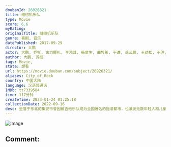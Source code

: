 ```yaml
---
doubanId: 26926321
title: 缝纫机乐队
type: Movie
score: 6.6
myRating: 
originalTitle: 缝纫机乐队
genre: 喜剧, 音乐
datePublished: 2017-09-29
director: 大鹏
actor: 大鹏, 乔杉, 古力娜扎, 李鸿其, 韩童生, 曲隽希, 于谦, 岳云鹏, 王劲松, 于洋, 代乐乐, 赵英俊, 马大明, 张一鸣, 衣云鹤, 曹然然, 曹桐睿, 宋小宝, 刘小光, 文松, 宋晓峰, 周冬雨, 袁姗姗, 宋茜, 林志玲, 赵露思, 范伟, 彭磊, 鄂靖文, 高虎, 黄贯中, 叶世荣, 董立范, 谢天笑, 梁超, 张海燕, 斯琴格日乐, 欧洋, 姚澜, 赵明义, 贾君刚, 李延亮
author: 大鹏, 苏彪
tags: Movie, 
state: 想看
url: https://movie.douban.com/subject/26926321/
aliases: City_of_Rock
country: 中国大陆
language: 汉语普通话
IMDb: tt7339584
time: 117分钟
createTime: 2023-01-24 01:25:18
collectionDate: 2022-09-16
desc: 坐落于东北的集安市曾因破吉他乐队成为全国著名的摇滚都市，也激发无数年轻人和儿童们的音乐热情。只是二十年过去，摇滚逐渐没落，连集安著名的标志大吉他都面临拆除的命运。为了守护这里的摇滚灵魂，修车行小老板胡...
---
```


![image](p2498558511.jpg)

Comment: 
---

